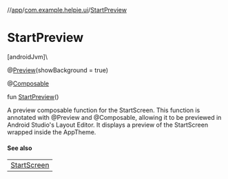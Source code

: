 //[app](../../index.md)/[com.example.helpie.ui](index.md)/[StartPreview](-start-preview.md)

# StartPreview

[androidJvm]\

@[Preview](https://developer.android.com/reference/kotlin/androidx/compose/ui/tooling/preview/Preview.html)(showBackground = true)

@[Composable](https://developer.android.com/reference/kotlin/androidx/compose/runtime/Composable.html)

fun [StartPreview](-start-preview.md)()

A preview composable function for the StartScreen. This function is annotated with @Preview and @Composable, allowing it to be previewed in Android Studio's Layout Editor. It displays a preview of the StartScreen wrapped inside the AppTheme.

#### See also

| |
|---|
| [StartScreen](-start-screen.md) |

